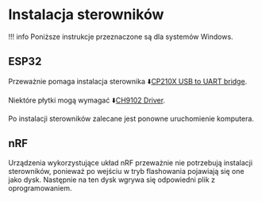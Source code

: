 # Instalacja sterowników

!!! info
    Poniższe instrukcje przeznaczone są dla systemów Windows.

## ESP32

Przeważnie pomaga instalacja sterownika ⬇️<a href="https://www.silabs.com/software-and-tools/usb-to-uart-bridge-vcp-drivers?tab=downloads" target="_blank">CP210X USB to UART bridge</a>.

Niektóre płytki mogą wymagać ⬇️<a href="https://www.silabs.com/software-and-tools/usb-to-uart-bridge-vcp-drivers?tab=downloads" target="_blank">CH9102 Driver</a>.

Po instalacji sterowników zalecane jest ponowne uruchomienie komputera.

## nRF

Urządzenia wykorzystujące układ nRF przeważnie nie potrzebują instalacji sterowników, ponieważ po wejściu w tryb flashowania pojawiają się one jako dysk. Następnie na ten dysk wgrywa się odpowiedni plik z oprogramowaniem. 
